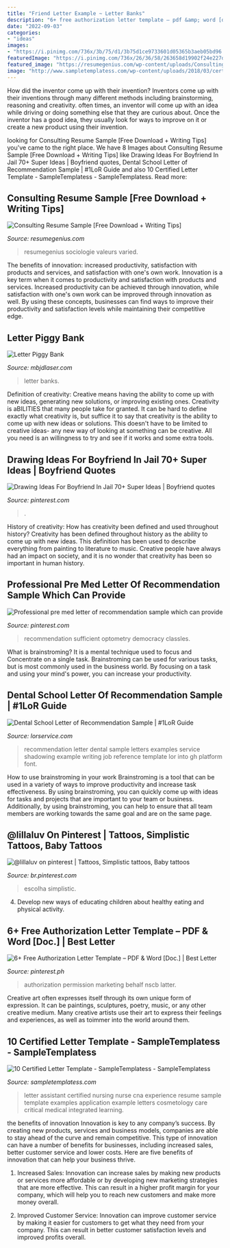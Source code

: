 ```yaml
---
title: "Friend Letter Example ~ Letter Banks"
description: "6+ free authorization letter template – pdf &amp; word [doc.]"
date: "2022-09-03"
categories:
- "ideas"
images:
- "https://i.pinimg.com/736x/3b/75/d1/3b75d1ce9733601d05365b3aeb05bd96.jpg"
featuredImage: "https://i.pinimg.com/736x/26/36/58/263658d19902f24e227d77eef9a5d406.jpg"
featured_image: "https://resumegenius.com/wp-content/uploads/Consulting-Resume-Example-Template-724x1024.png"
image: "http://www.sampletemplatess.com/wp-content/uploads/2018/03/certified-letter-template-dxejo-unique-nursingassistant-cna-cover-letters-cover-letter-templates-of-certified-letter-template-g8ksr.jpg"
---
```



How did the inventor come up with their invention?
Inventors come up with their inventions through many different methods including brainstorming, reasoning and creativity. often times, an inventor will come up with an idea while driving or doing something else that they are curious about. Once the inventor has a good idea, they usually look for ways to improve on it or create a new product using their invention.

	

		
looking for Consulting Resume Sample [Free Download + Writing Tips] you've came to the right place. We have 8 Images about Consulting Resume Sample [Free Download + Writing Tips] like Drawing Ideas For Boyfriend In Jail 70+ Super Ideas | Boyfriend quotes, Dental School Letter of Recommendation Sample | #1LoR Guide and also 10 Certified Letter Template - SampleTemplatess - SampleTemplatess. Read more:
		
    
## Consulting Resume Sample [Free Download + Writing Tips]

<img loading=lazy src="https://resumegenius.com/wp-content/uploads/Consulting-Resume-Example-Template-724x1024.png" onerror="this.onerror=null;this.src='https://tse2.mm.bing.net/th?id=OIP.8iMa0EmDWf_YfiDBswzGtwHaKe&amp;pid=15.1';" alt="Consulting Resume Sample [Free Download + Writing Tips]">

_Source: resumegenius.com_

>resumegenius sociologie valeurs varied. 

	

The benefits of innovation: increased productivity, satisfaction with products and services, and satisfaction with one's own work.
Innovation is a key term when it comes to productivity and satisfaction with products and services. Increased productivity can be achieved through innovation, while satisfaction with one's own work can be improved through innovation as well. By using these concepts, businesses can find ways to improve their productivity and satisfaction levels while maintaining their competitive edge.

    
## Letter Piggy Bank

<img loading=lazy src="https://www.mbjdlaser.com/uploads/4/8/5/7/48575047/s926868291579750774_p319_i3_w2448.jpeg" onerror="this.onerror=null;this.src='https://tse4.mm.bing.net/th?id=OIP.8yNLRiolIVoxgcFSJTfQJAHaJ4&amp;pid=15.1';" alt="Letter Piggy Bank">

_Source: mbjdlaser.com_

>letter banks. 

	

Definition of creativity: Creative means having the ability to come up with new ideas, generating new solutions, or improving existing ones.
Creativity is aBILITIES that many people take for granted. It can be hard to define exactly what creativity is, but suffice it to say that creativity is the ability to come up with new ideas or solutions. This doesn't have to be limited to creative ideas- any new way of looking at something can be creative. All you need is an willingness to try and see if it works and some extra tools.

    
## Drawing Ideas For Boyfriend In Jail 70+ Super Ideas | Boyfriend Quotes

<img loading=lazy src="https://i.pinimg.com/736x/26/36/58/263658d19902f24e227d77eef9a5d406.jpg" onerror="this.onerror=null;this.src='https://tse3.mm.bing.net/th?id=OIP.njMfLVL4s27hfIzayvJh5wAAAA&amp;pid=15.1';" alt="Drawing Ideas For Boyfriend In Jail 70+ Super Ideas | Boyfriend quotes">

_Source: pinterest.com_

>. 

	

History of creativity: How has creativity been defined and used throughout history?
Creativity has been defined throughout history as the ability to come up with new ideas. This definition has been used to describe everything from painting to literature to music. Creative people have always had an impact on society, and it is no wonder that creativity has been so important in human history.

    
## Professional Pre Med Letter Of Recommendation Sample Which Can Provide

<img loading=lazy src="https://i.pinimg.com/736x/3c/dd/da/3cdddae8e22ecc8601b431c98e575e21.jpg" onerror="this.onerror=null;this.src='https://tse2.mm.bing.net/th?id=OIP.vsD9TZ8Cmyn1wXdQq84fSwHaKe&amp;pid=15.1';" alt="Professional pre med letter of recommendation sample which can provide">

_Source: pinterest.com_

>recommendation sufficient optometry democracy classles. 

	

What is brainstroming? It is a mental technique used to focus and Concentrate on a single task. Brainstroming can be used for various tasks, but is most commonly used in the business world. By focusing on a task and using your mind's power, you can increase your productivity.

    
## Dental School Letter Of Recommendation Sample | #1LoR Guide

<img loading=lazy src="https://www.lorservice.com/wp-content/uploads/2013/10/DentalSchool-Letter-of-Recommendation-Sample.jpg" onerror="this.onerror=null;this.src='https://tse1.mm.bing.net/th?id=OIP.g7uzFv_2u4qM0WvDWJShuQHaKe&amp;pid=15.1';" alt="Dental School Letter of Recommendation Sample | #1LoR Guide">

_Source: lorservice.com_

>recommendation letter dental sample letters examples service shadowing example writing job reference template lor into gh platform font. 

	

How to use brainstroming in your work
Brainstroming is a tool that can be used in a variety of ways to improve productivity and increase task effectiveness. By using brainstroming, you can quickly come up with ideas for tasks and projects that are important to your team or business. Additionally, by using brainstroming, you can help to ensure that all team members are working towards the same goal and are on the same page.

    
## @lillaluv On Pinterest | Tattoos, Simplistic Tattoos, Baby Tattoos

<img loading=lazy src="https://i.pinimg.com/736x/e3/d8/5e/e3d85e2e4654f91fcc2830b0ac41ac33.jpg" onerror="this.onerror=null;this.src='https://tse2.mm.bing.net/th?id=OIP.80vLKqQ7mpsBjtkFZ5tVaAHaLH&amp;pid=15.1';" alt="@lillaluv on pinterest | Tattoos, Simplistic tattoos, Baby tattoos">

_Source: br.pinterest.com_

>escolha simplistic. 

	

4. Develop new ways of educating children about healthy eating and physical activity.

    
## 6+ Free Authorization Letter Template – PDF &amp; Word [Doc.] | Best Letter

<img loading=lazy src="https://i.pinimg.com/736x/3b/75/d1/3b75d1ce9733601d05365b3aeb05bd96.jpg" onerror="this.onerror=null;this.src='https://tse4.mm.bing.net/th?id=OIP.rUrKJUQVUPo_DZ4YqEf15AHaKe&amp;pid=15.1';" alt="6+ Free Authorization Letter Template – PDF &amp; Word [Doc.] | Best Letter">

_Source: pinterest.ph_

>authorization permission marketing behalf nscb latter. 

	

Creative art often expresses itself through its own unique form of expression. It can be paintings, sculptures, poetry, music, or any other creative medium. Many creative artists use their art to express their feelings and experiences, as well as toimmer into the world around them.

    
## 10 Certified Letter Template - SampleTemplatess - SampleTemplatess

<img loading=lazy src="http://www.sampletemplatess.com/wp-content/uploads/2018/03/certified-letter-template-dxejo-unique-nursingassistant-cna-cover-letters-cover-letter-templates-of-certified-letter-template-g8ksr.jpg" onerror="this.onerror=null;this.src='https://tse1.mm.bing.net/th?id=OIP.wuke0Rc4CQYPKo8xOdzG4QHaKl&amp;pid=15.1';" alt="10 Certified Letter Template - SampleTemplatess - SampleTemplatess">

_Source: sampletemplatess.com_

>letter assistant certified nursing nurse cna experience resume sample template examples application example letters cosmetology care critical medical integrated learning. 

	

the benefits of innovation
Innovation is key to any company’s success. By creating new products, services and business models, companies are able to stay ahead of the curve and remain competitive. This type of innovation can have a number of benefits for businesses, including increased sales, better customer service and lower costs. Here are five benefits of innovation that can help your business thrive.
1. Increased Sales: Innovation can increase sales by making new products or services more affordable or by developing new marketing strategies that are more effective. This can result in a higher profit margin for your company, which will help you to reach new customers and make more money overall.

2. Improved Customer Service: Innovation can improve customer service by making it easier for customers to get what they need from your company. This can result in better customer satisfaction levels and improved profits overall.


